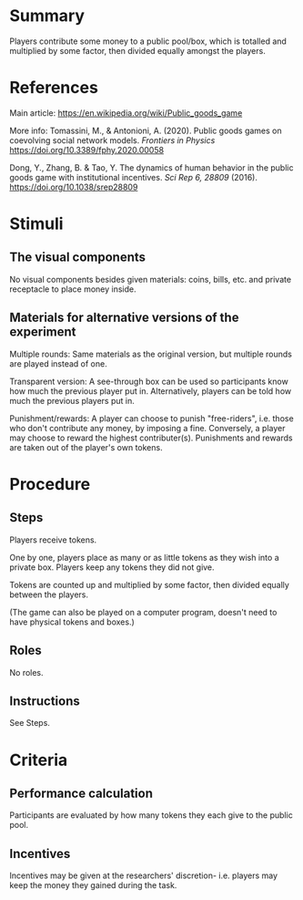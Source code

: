 # Summary

Players contribute some money to a public pool/box, which is totalled and multiplied by some factor, then divided equally amongst the players.

# References

Main article: https://en.wikipedia.org/wiki/Public_goods_game

More info: Tomassini, M., &amp; Antonioni, A. (2020). Public goods games on coevolving social network models. _Frontiers in Physics_ https://doi.org/10.3389/fphy.2020.00058

Dong, Y., Zhang, B. & Tao, Y. The dynamics of human behavior in the public goods game with institutional incentives. _Sci Rep 6, 28809_ (2016). https://doi.org/10.1038/srep28809

# Stimuli
## The visual components

No visual components besides given materials: coins, bills, etc. and private receptacle to place money inside.

## Materials for alternative versions of the experiment 

Multiple rounds: Same materials as the original version, but multiple rounds are played instead of one.

Transparent version: A see-through box can be used so participants know how much the previous player put in. Alternatively, players can be told how much the previous players put in.

Punishment/rewards: A player can choose to punish "free-riders", i.e. those who don't contribute any money, by imposing a fine. Conversely, a player may choose to reward the highest contributer(s). Punishments and rewards are taken out of the player's own tokens.

# Procedure
## Steps

Players receive tokens.

One by one, players place as many or as little tokens as they wish into a private box. Players keep any tokens they did not give.

Tokens are counted up and multiplied by some factor, then divided equally between the players.

(The game can also be played on a computer program, doesn't need to have physical tokens and boxes.)

## Roles 

No roles.

## Instructions

See Steps.

# Criteria
## Performance calculation

Participants are evaluated by how many tokens they each give to the public pool.

## Incentives

Incentives may be given at the researchers' discretion- i.e. players may keep the money they gained during the task.
